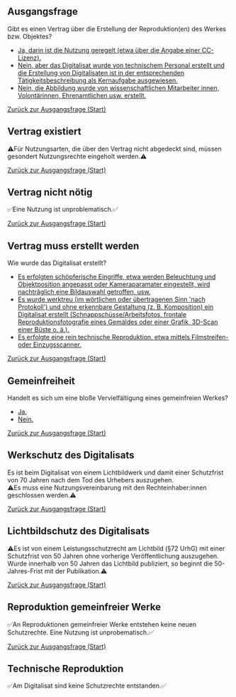 <!--

author:   Michael Markert

email:    michael.markert@fau.de

version:  0.1

language: de

comment:  Der Kurs ist ein Entscheidungsbaum um urheberrechtliche Fragen rund um die Digitalisierung von Objekten in Museums- und Universitätssammlungen.
          
-->

## Ausgangsfrage
Gibt es einen Vertrag über die Erstellung der Reproduktion(en) des Werkes bzw. Objektes?

- [Ja, darin ist die Nutzung geregelt (etwa über die Angabe einer CC-Lizenz).](#vertrag-existiert)
- [Nein, aber das Digitalisat wurde von technischem Personal erstellt und die Erstellung von Digitalisaten ist in der entsprechenden Tätigkeitsbeschreibung als Kernaufgabe ausgewiesen.](#vertrag-nicht-nötig)
- [Nein, die Abbildung wurde von wissenschaftlichen Mitarbeiter innen, Volontärinnen, Ehrenamtlichen usw. erstellt.](#vertrag-muss-erstellt-werden)

[Zurück zur Ausgangsfrage (Start)](#ausgangsfrage)

## Vertrag existiert
⚠️Für Nutzungsarten, die über den Vertrag nicht abgedeckt sind, müssen gesondert Nutzungsrechte eingeholt werden.⚠️

[Zurück zur Ausgangsfrage (Start)](#ausgangsfrage)

## Vertrag nicht nötig
✅Eine Nutzung ist unproblematisch.✅

[Zurück zur Ausgangsfrage (Start)](#ausgangsfrage)

## Vertrag muss erstellt werden
Wie wurde das Digitalisat erstellt?

- [Es erfolgten schöpferische Eingriffe, etwa werden Beleuchtung und Objektposition angepasst oder Kameraparamater eingestellt, wird nachträglich eine Bildauswahl getroffen, usw.](#werkschutz-des-digitalisats)
- [Es wurde werktreu (im wörtlichen oder übertragenen Sinn 'nach Protokoll') und ohne erkennbare Gestaltung (z. B. Komposition) ein Digitalisat erstellt (Schnappschüsse/Arbeitsfotos, frontale Reproduktionsfotografie eines Gemäldes oder einer Grafik, 3D-Scan einer Büste o. ä.).](#gemeinfreiheit)
- [Es erfolgte eine rein technische Reproduktion, etwa mittels Filmstreifen- oder Einzugsscanner.](#technische-reproduktion)

[Zurück zur Ausgangsfrage (Start)](#ausgangsfrage)

## Gemeinfreiheit
Handelt es sich um eine bloße Vervielfältigung eines gemeinfreien Werkes?

- [Ja.](#reproduktion-gemeinfreier-werke)
- [Nein.](#lichtbildschutz-des-digitalisats)

[Zurück zur Ausgangsfrage (Start)](#ausgangsfrage)

## Werkschutz des Digitalisats
Es ist beim Digitalisat von einem Lichtbildwerk und damit einer Schutzfrist von 70 Jahren nach dem Tod des Urhebers auszugehen.<br>
⚠️Es muss eine Nutzungsvereinbarung mit den Rechteinhaber:innen geschlossen werden.⚠️

[Zurück zur Ausgangsfrage (Start)](#ausgangsfrage)

## Lichtbildschutz des Digitalisats
⚠️Es ist von einem Leistungsschutzrecht am Lichtbild (§72 UrhG) mit einer Schutzfrist von 50 Jahren ohne vorherige Veröffentlichung auszugehen. Wurde innerhalb von 50 Jahren das Lichtbild publiziert, so beginnt die 50-Jahres-Frist mit der Publikation.⚠️

[Zurück zur Ausgangsfrage (Start)](#ausgangsfrage)

## Reproduktion gemeinfreier Werke
✅An Reproduktionen gemeinfreier Werke entst﻿ehen keine neuen Schutzrechte. Eine Nutzung ist unprobematisch.✅

[Zurück zur Ausgangsfrage (Start)](#ausgangsfrage)
## Technische Reproduktion
✅Am Digitalisat sind keine Schutzrechte entstanden.✅
